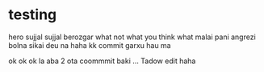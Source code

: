 # testing
hero
sujjal
sujjal
berozgar
what
not what you think
what
malai pani angrezi bolna sikai deu na
haha
kk commit garxu hau ma

ok ok ok
la aba 2 ota coommmit baki
...
Tadow edit haha
